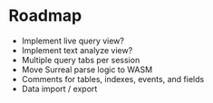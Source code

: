 # Roadmap

- Implement live query view?
- Implement text analyze view?
- Multiple query tabs per session
- Move Surreal parse logic to WASM
- Comments for tables, indexes, events, and fields
- Data import / export